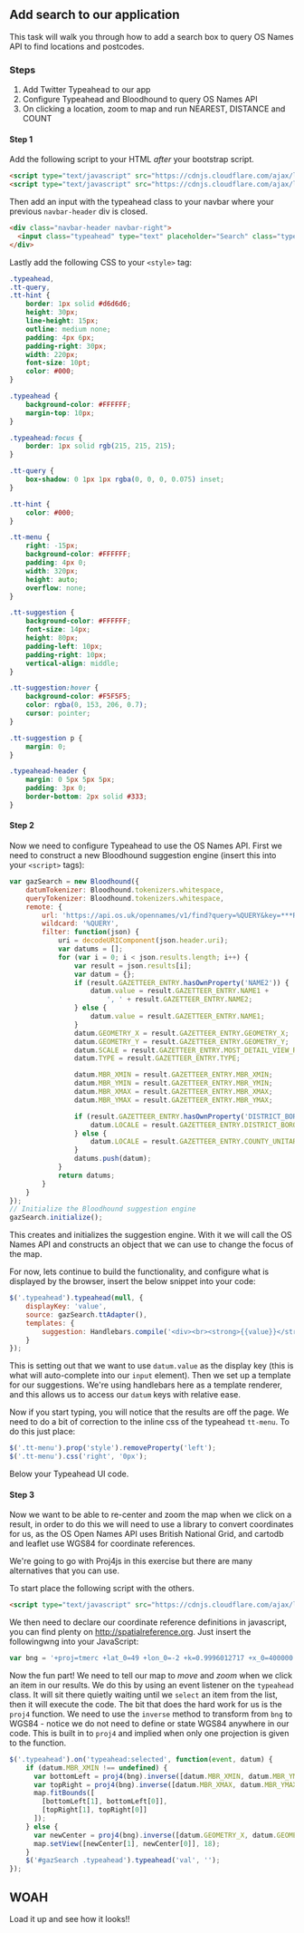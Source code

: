 ## Add search to our application

This task will walk you through how to add a search box to query OS Names API to find locations and postcodes.

### Steps
1. Add Twitter Typeahead to our app
2. Configure Typeahead and Bloodhound to query OS Names API
3. On clicking a location, zoom to map and run NEAREST, DISTANCE and COUNT

#### Step 1
Add the following script to your HTML *after* your bootstrap script.
```html
<script type="text/javascript" src="https://cdnjs.cloudflare.com/ajax/libs/typeahead.js/0.11.1/typeahead.bundle.min.js"></script>
<script type="text/javascript" src="https://cdnjs.cloudflare.com/ajax/libs/handlebars.js/4.0.5/handlebars.min.js"></script>
```
Then add an input with the typeahead class to your navbar where your previous ```navbar-header``` div is closed.
```html
<div class="navbar-header navbar-right">
  <input class="typeahead" type="text" placeholder="Search" class="typeahead">
</div>
```
Lastly add the following CSS to your ```<style>``` tag:
```css
.typeahead,
.tt-query,
.tt-hint {
    border: 1px solid #d6d6d6;
    height: 30px;
    line-height: 15px;
    outline: medium none;
    padding: 4px 6px;
    padding-right: 30px;
    width: 220px;
    font-size: 10pt;
    color: #000;
}

.typeahead {
    background-color: #FFFFFF;
    margin-top: 10px;
}

.typeahead:focus {
    border: 1px solid rgb(215, 215, 215);
}

.tt-query {
    box-shadow: 0 1px 1px rgba(0, 0, 0, 0.075) inset;
}

.tt-hint {
    color: #000;
}

.tt-menu {
    right: -15px;
    background-color: #FFFFFF;
    padding: 4px 0;
    width: 320px;
    height: auto;
    overflow: none;
}

.tt-suggestion {
    background-color: #FFFFFF;
    font-size: 14px;
    height: 80px;
    padding-left: 10px;
    padding-right: 10px;
    vertical-align: middle;
}

.tt-suggestion:hover {
    background-color: #F5F5F5;
    color: rgba(0, 153, 206, 0.7);
    cursor: pointer;
}

.tt-suggestion p {
    margin: 0;
}

.typeahead-header {
    margin: 0 5px 5px 5px;
    padding: 3px 0;
    border-bottom: 2px solid #333;
}
```
#### Step 2
Now we need to configure Typeahead to use the OS Names API.
First we need to construct a new Bloodhound suggestion engine (insert this into your ```<script>``` tags):
```javascript
var gazSearch = new Bloodhound({
    datumTokenizer: Bloodhound.tokenizers.whitespace,
    queryTokenizer: Bloodhound.tokenizers.whitespace,
    remote: {
        url: 'https://api.os.uk/opennames/v1/find?query=%QUERY&key=***REMOVED***',
        wildcard: '%QUERY',
        filter: function(json) {
            uri = decodeURIComponent(json.header.uri);
            var datums = [];
            for (var i = 0; i < json.results.length; i++) {
                var result = json.results[i];
                var datum = {};
                if (result.GAZETTEER_ENTRY.hasOwnProperty('NAME2')) {
                    datum.value = result.GAZETTEER_ENTRY.NAME1 +
                        ', ' + result.GAZETTEER_ENTRY.NAME2;
                } else {
                    datum.value = result.GAZETTEER_ENTRY.NAME1;
                }
                datum.GEOMETRY_X = result.GAZETTEER_ENTRY.GEOMETRY_X;
                datum.GEOMETRY_Y = result.GAZETTEER_ENTRY.GEOMETRY_Y;
                datum.SCALE = result.GAZETTEER_ENTRY.MOST_DETAIL_VIEW_RES * 2;
                datum.TYPE = result.GAZETTEER_ENTRY.TYPE;

                datum.MBR_XMIN = result.GAZETTEER_ENTRY.MBR_XMIN;
                datum.MBR_YMIN = result.GAZETTEER_ENTRY.MBR_YMIN;
                datum.MBR_XMAX = result.GAZETTEER_ENTRY.MBR_XMAX;
                datum.MBR_YMAX = result.GAZETTEER_ENTRY.MBR_YMAX;

                if (result.GAZETTEER_ENTRY.hasOwnProperty('DISTRICT_BOROUGH')) {
                    datum.LOCALE = result.GAZETTEER_ENTRY.DISTRICT_BOROUGH;
                } else {
                    datum.LOCALE = result.GAZETTEER_ENTRY.COUNTY_UNITARY;
                }
                datums.push(datum);
            }
            return datums;
        }
    }
});
// Initialize the Bloodhound suggestion engine
gazSearch.initialize();
```
This creates and initializes the suggestion engine. With it we will call the OS Names API and constructs an object that we can use to change the focus of the map.

For now, lets continue to build the functionality, and configure what is displayed by the browser, insert the below snippet into your code:
```javascript
$('.typeahead').typeahead(null, {
    displayKey: 'value',
    source: gazSearch.ttAdapter(),
    templates: {
        suggestion: Handlebars.compile('<div><br><strong>{{value}}</strong><br>{{LOCALE}}<br></div>')
    }
});
```
This is setting out that we want to use ``datum.value`` as the display key (this is what will auto-complete into our ``input`` element). Then we set up a template for our suggestions. We're using handlebars here as a template renderer, and this allows us to access our ``datum`` keys with relative ease.

Now if you start typing, you will notice that the results are off the page. We need to do a bit of correction to the inline css of the typeahead ``tt-menu``. To do this just place:
```javascript
$('.tt-menu').prop('style').removeProperty('left');
$('.tt-menu').css('right', '0px');
```
Below your Typeahead UI code.

#### Step 3
Now we want to be able to re-center and zoom the map when we click on a result, in order to do this we will need to use a library to convert coordinates for us, as the OS Open Names API uses British National Grid, and cartodb and leaflet use WGS84 for coordinate references.

We're going to go with Proj4js in this exercise but there are many alternatives that you can use.

To start place the following script with the others.
```html
<script type="text/javascript" src="https://cdnjs.cloudflare.com/ajax/libs/proj4js/2.3.14/proj4.js"></script>
```

We then need to declare our coordinate reference definitions in javascript, you can find plenty on http://spatialreference.org.
Just insert the followingwng into your JavaScript:
```javascript
var bng = '+proj=tmerc +lat_0=49 +lon_0=-2 +k=0.9996012717 +x_0=400000 +y_0=-100000 +ellps=airy +datum=OSGB36 +units=m +no_defs';
```

Now the fun part!
We need to tell our map to *move* and *zoom* when we click an item in our results. We do this by using an event listener on the `typeahead` class.
It will sit there quietly waiting until we `select` an item from the list, then it will execute the code. The bit that does the hard work for us is the `proj4` function. We need to use the `inverse` method to transform from `bng` to WGS84 - notice we do not need to define or state WGS84 anywhere in our code. This is built in to `proj4` and implied when only one projection is given to the function.

```javascript
$('.typeahead').on('typeahead:selected', function(event, datum) {
    if (datum.MBR_XMIN !== undefined) {
      var bottomLeft = proj4(bng).inverse([datum.MBR_XMIN, datum.MBR_YMIN]);
      var topRight = proj4(bng).inverse([datum.MBR_XMAX, datum.MBR_YMAX]);
      map.fitBounds([
        [bottomLeft[1], bottomLeft[0]],
        [topRight[1], topRight[0]]
      ]);
    } else {
      var newCenter = proj4(bng).inverse([datum.GEOMETRY_X, datum.GEOMETRY_Y]);
      map.setView([newCenter[1], newCenter[0]], 18);
    }
    $('#gazSearch .typeahead').typeahead('val', '');
});
```

## WOAH
Load it up and see how it looks!!
